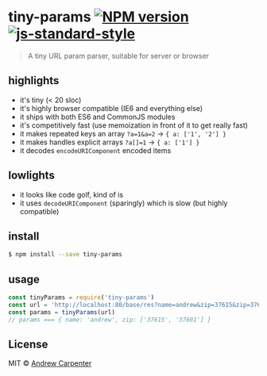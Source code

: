 # tiny-params [![NPM version](https://badge.fury.io/js/tiny-params.svg)](https://npmjs.org/package/tiny-params)   [![js-standard-style](https://img.shields.io/badge/code%20style-standard-brightgreen.svg?style=flat)](https://github.com/feross/standard)   

> A tiny URL param parser, suitable for server or browser

## highlights
- it's tiny (< 20 sloc)
- it's highly browser compatible (IE6 and everything else)
- it ships with both ES6 and CommonJS modules
- it's competitively fast (use memoization in front of it to get really fast)
- it makes repeated keys an array `?a=1&a=2` -> `{ a: ['1', '2'] }`
- it makes handles explicit arrays `?a[]=1` -> `{ a: ['1'] }`
- it decodes `encodeURIComponent` encoded items

## lowlights
- it looks like code golf, kind of is
- it uses `decodeURIComponent` (sparingly) which is slow (but highly compatible)

## install

```sh
$ npm install --save tiny-params
```

## usage

```js
const tinyParams = require('tiny-params')
const url = 'http://localhost:80/base/res?name=andrew&zip=37615&zip=37601'
const params = tinyParams(url)
// params === { name: 'andrew', zip: ['37615', '37601'] }
```

## License

MIT © [Andrew Carpenter](https://github.com/doesdev)
